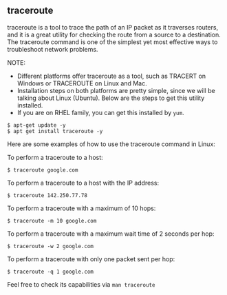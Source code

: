 ## traceroute ##

traceroute is a tool to trace the path of an IP packet as it traverses routers, and it is a great utility for checking the route from a source to a destination. The traceroute command is one of the simplest yet most effective ways to troubleshoot network problems.

NOTE: 
- Different platforms offer traceroute as a tool, such as TRACERT on Windows or TRACEROUTE on Linux and Mac.
- Installation steps on both platforms are pretty simple, since we will be talking about Linux (Ubuntu). Below are the steps to get this utility installed.
- If you are on RHEL family, you can get this installed by `yum`.

```
$ apt-get update -y 
$ apt get install traceroute -y
```

Here are some examples of how to use the traceroute command in Linux:

To perform a traceroute to a host:
```
$ traceroute google.com
```

To perform a traceroute to a host with the IP address:
```
$ traceroute 142.250.77.78
```

To perform a traceroute with a maximum of 10 hops:
```
$ traceroute -m 10 google.com
```

To perform a traceroute with a maximum wait time of 2 seconds per hop:
```
$ traceroute -w 2 google.com
```

To perform a traceroute with only one packet sent per hop:
```
$ traceroute -q 1 google.com
```

Feel free to check its capabilities via `man traceroute`
